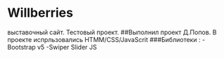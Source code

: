 # Willberries
выставочный сайт. Тестовый проект.
##Выполнил проект Д.Попов.
В проекте испрльзовались HTMM/CSS/JavaScrit
###Библиотеки :
-Bootstrap v5
-Swiper Slider JS
